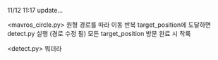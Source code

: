 11/12 11:17 update...

<mavros_circle.py>
원형 경로를 따라 이동 반복
target_position에 도달하면 detect.py 실행 (경로 수정 필)
모든 target_position 방문 완료 시 착륙

<detect.py>
뭐더라
